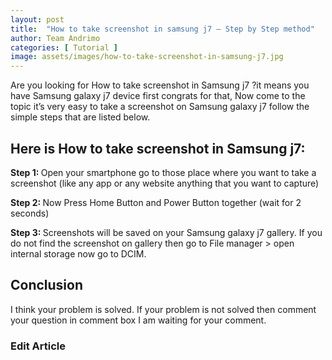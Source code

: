 ```yaml
---
layout: post
title:  "How to take screenshot in samsung j7 – Step by Step method"
author: Team Andrimo
categories: [ Tutorial ]
image: assets/images/how-to-take-screenshot-in-samsung-j7.jpg
---
```

Are you looking for How to take screenshot in Samsung j7 ?it means you have Samsung galaxy j7 device first congrats for that, Now come to the topic it’s very easy to take a screenshot on Samsung galaxy j7 follow the simple steps that are listed below.

## Here is How to take screenshot in Samsung j7:

<b> Step 1: </b> Open your smartphone go to those place where you want to take a screenshot (like any app or any website anything that you want to capture)

<b> Step 2: </b> Now Press Home Button and Power Button together (wait for 2 seconds)

<b> Step 3: </b> Screenshots will be saved on your Samsung galaxy j7 gallery. If you do not find the screenshot on gallery then go to File manager > open internal storage now go to DCIM.

## Conclusion

I think your problem is solved. If your problem is not solved then comment your question in comment box I am waiting for your comment.

### Edit Article 

